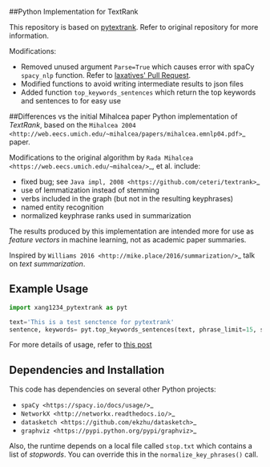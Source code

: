##Python Implementation for TextRank

This repository is based on [pytextrank](https://github.com/ceteri/pytextrank). Refer to original repository for more information.

Modifications:

-  Removed unused argument `Parse=True` which causes error with spaCy `spacy_nlp` function. Refer to [laxatives' Pull Request](https://github.com/ceteri/pytextrank/pull/11).
-  Modified functions to avoid writing intermediate results to json files
-  Added function `top_keywords_sentences` which return the top keywords and sentences to for easy use

##Differences vs the initial Mihalcea paper
Python implementation of *TextRank*, based on the
`Mihalcea 2004 <http://web.eecs.umich.edu/~mihalcea/papers/mihalcea.emnlp04.pdf>`_
paper.

Modifications to the original algorithm by
`Rada Mihalcea <https://web.eecs.umich.edu/~mihalcea/>`_, et al.
include:

-  fixed bug; see `Java impl, 2008 <https://github.com/ceteri/textrank>`_
-  use of lemmatization instead of stemming
-  verbs included in the graph (but not in the resulting keyphrases)
-  named entity recognition
-  normalized keyphrase ranks used in summarization

The results produced by this implementation are intended more for use
as *feature vectors* in machine learning, not as academic paper
summaries.

Inspired by `Williams 2016 <http://mike.place/2016/summarization/>`_
talk on *text summarization*.


## Example Usage

```python
import xang1234_pytextrank as pyt

text='This is a test senctence for pytextrank'
sentence, keywords= pyt.top_keywords_sentences(text, phrase_limit=15, sent_word_limit=150)
```
For more details of usage, refer to [this post](https://xang1234.github.io/textrank/)

## Dependencies and Installation

This code has dependencies on several other Python projects:

-  `spaCy <https://spacy.io/docs/usage/>`_
-  `NetworkX <http://networkx.readthedocs.io/>`_
-  `datasketch <https://github.com/ekzhu/datasketch>`_
-  `graphviz <https://pypi.python.org/pypi/graphviz>`_


Also, the runtime depends on a local file called ``stop.txt`` which
contains a list of *stopwords*. You can override this in the
`normalize_key_phrases()` call.
